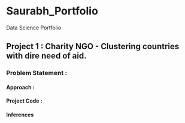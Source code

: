 # Saurabh_Portfolio
Data Science Portfolio

## Project 1 : Charity NGO - Clustering countries with dire need of aid.

### Problem Statement : 
#### Approach : 
#### Project Code : 
#### Inferences 
